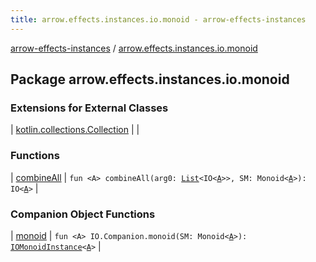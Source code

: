 ```yaml
---
title: arrow.effects.instances.io.monoid - arrow-effects-instances
---
```


[arrow-effects-instances](../index.html) / [arrow.effects.instances.io.monoid](./index.html)

## Package arrow.effects.instances.io.monoid

### Extensions for External Classes

| [kotlin.collections.Collection](kotlin.collections.-collection/index.html) |  |

### Functions

| [combineAll](combine-all.html) | `fun <A> combineAll(arg0: `[`List`](https://kotlinlang.org/api/latest/jvm/stdlib/kotlin.collections/-list/index.html)`<IO<`[`A`](combine-all.html#A)`>>, SM: Monoid<`[`A`](combine-all.html#A)`>): IO<`[`A`](combine-all.html#A)`>` |

### Companion Object Functions

| [monoid](monoid.html) | `fun <A> IO.Companion.monoid(SM: Monoid<`[`A`](monoid.html#A)`>): `[`IOMonoidInstance`](../arrow.effects.instances/-i-o-monoid-instance/index.html)`<`[`A`](monoid.html#A)`>` |

